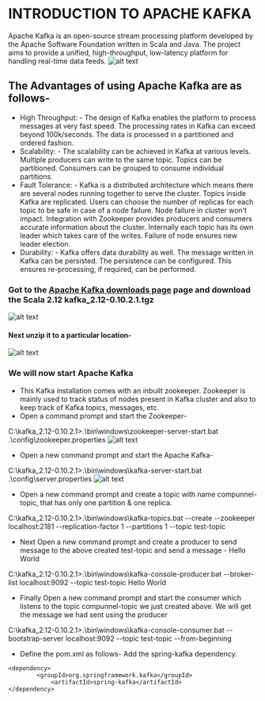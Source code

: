 # INTRODUCTION TO APACHE KAFKA #
Apache Kafka is an open-source stream processing platform developed by the Apache Software Foundation written in Scala and Java. The project aims to provide a unified, high-throughput, low-latency platform for handling real-time data feeds.
![alt text](http://faizakram.com/git-hub/kafka-1_1.jpg)

## The Advantages of using Apache Kafka are as follows- ##
*	High Throughput: - The design of Kafka enables the platform to process messages at very fast speed. The processing rates in Kafka can exceed beyond 100k/seconds. The data is processed in a partitioned and ordered fashion.
*	Scalability: - The scalability can be achieved in Kafka at various levels. Multiple producers can write to the same topic. Topics can be partitioned. Consumers can be grouped to consume individual partitions.
*	Fault Tolerance: - Kafka is a distributed architecture which means there are several nodes running together to serve the cluster. Topics inside Kafka are replicated. Users can choose the number of replicas for each topic to be safe in case of a node failure. Node failure in cluster won’t impact. Integration with Zookeeper provides producers and consumers accurate information about the cluster. Internally each topic has its own leader which takes care of the writes. Failure of node ensures new leader election.
*	Durability: - Kafka offers data durability as well. The message written in Kafka can be persisted. The persistence can be configured. This ensures re-processing, if required, can be performed.

### Got to the [Apache Kafka downloads page](https://kafka.apache.org/downloads "Apache Kafka downloads") page and download the Scala 2.12 kafka_2.12-0.10.2.1.tgz ###
![alt text](http://faizakram.com/git-hub/boot21_1)
#### Next unzip it to a particular location- ####
![alt text](http://faizakram.com/git-hub/boot21_2)

### We will now start Apache Kafka ###
*	This Kafka installation comes with an inbuilt zookeeper. Zookeeper is mainly used to track status of nodes present in Kafka cluster and also to keep track of Kafka topics, messages, etc. 
*	Open a command prompt and start the Zookeeper-

C:\kafka_2.12-0.10.2.1>.\bin\windows\zookeeper-server-start.bat .\config\zookeeper.properties
![alt text](http://faizakram.com/git-hub/boot21_3)
* Open a new command prompt and start the Apache Kafka-

C:\kafka_2.12-0.10.2.1>.\bin\windows\kafka-server-start.bat .\config\server.properties
![alt text](http://faizakram.com/git-hub/boot21_4)
*	Open a new command prompt and create a topic with name compunnel-topic, that has only one partition & one replica.

C:\kafka_2.12-0.10.2.1>.\bin\windows\kafka-topics.bat --create --zookeeper localhost:2181 --replication-factor 1 --partitions 1 --topic test-topic
*	Next Open a new command prompt and create a producer to send message to the above created test-topic and send a message - Hello World

C:\kafka_2.12-0.10.2.1>.\bin\windows\kafka-console-producer.bat --broker-list localhost:9092 --topic test-topic
Hello World
* Finally Open a new command prompt and start the consumer which listens to the topic compunnel-topic we just created above. We will get the message we had sent using the producer

C:\kafka_2.12-0.10.2.1>.\bin\windows\kafka-console-consumer.bat --bootstrap-server localhost:9092 --topic test-topic --from-beginning
* Define the pom.xml as follows- Add the spring-kafka dependency.
```
<dependency>
		<groupId>org.springframework.kafka</groupId>
			<artifactId>spring-kafka</artifactId>
</dependency>
```
